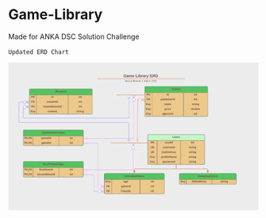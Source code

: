 # Game-Library

Made for ANKA DSC Solution Challenge

```
Updated ERD Chart
```
![ERD](/images/ERD_Chart_1.png)

